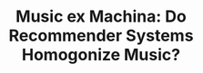 ---
title: "Music ex Machina: Do Recommender
Systems Homogonize Music?"
collection: research
permalink: /research/music-ex-machina
excerpt: 'This paper is about the number 1. The number 2 is left for future work.'


---